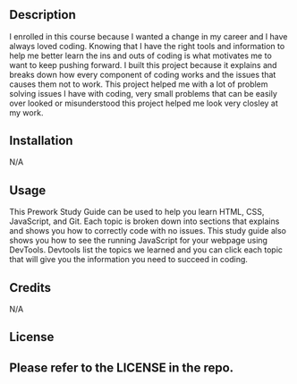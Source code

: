 # <Prework Study Guide Webpage>

## Description

I enrolled in this course because I wanted a change in my career and I have always loved coding. Knowing that I have the right tools and information to help me better learn the ins and outs of coding is what motivates me to want to keep pushing forward. I built this project because it explains and breaks down how every component of coding works and the issues that causes them not to work. This project helped me with a lot of problem solving issues I have with coding, very small problems that can be easily over looked or misunderstood this project helped me look very closley at my work.


## Installation

N/A

## Usage

This Prework Study Guide can be used to help you learn HTML, CSS, JavaScript, and Git. Each topic is broken down into sections that explains and shows you how to correctly code with no issues. This study guide also shows you how to see the running JavaScript for your webpage using DevTools. Devtools list the topics we learned and you can click each topic that will give you the information you need to succeed in coding. 

## Credits
    
N/A

## License

Please refer to the LICENSE in the repo.
---

